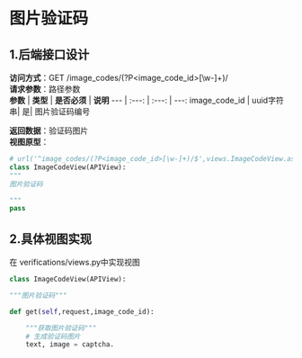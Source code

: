# 图片验证码

## 1.后端接口设计
**访问方式**：GET /image_codes/(?P<image_code_id>[\w-]+)/  
**请求参数**：路径参数  
**参数**     |  **类型**    |  **是否必须**  |  **说明**
  ---        |  :---:       |   :---:       |  ---:
  image_code_id  |  uuid字符串| 是|  图片验证码编号     

  **返回数据**：验证码图片  
  **视图原型**：  
  ```python
  # url('^image_codes/(?P<image_code_id>[\w-]+)/$',views.ImageCodeView.as_view()),
  class ImageCodeView(APIView):
  """
  图片验证码

  """
  pass  
  ```

  ## 2.具体视图实现
在 verifications/views.py中实现视图

```python
class ImageCodeView(APIView):

"""图片验证码"""

def get(self,request,image_code_id):

    """获取图片验证码"""
    # 生成验证码图片
    text, image = captcha.
```

